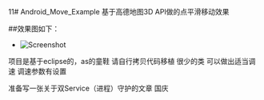 11# Android_Move_Example
基于高德地图3D API做的点平滑移动效果
 
 
##效果图如下：

 * ![Screenshot](https://raw.githubusercontent.com/amapapi/Android_Move_Example/master/pic/move.gif)   
 

项目是基于eclipse的，as的童鞋 请自行拷贝代码移植 很少的类
可以做出适当调速
调速参数有设置

准备写一张关于双Service（进程）守护的文章
国庆
